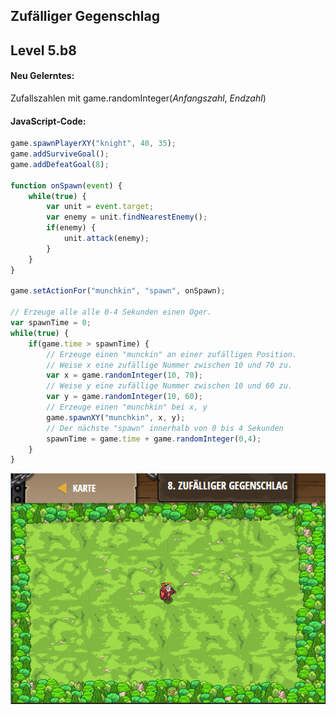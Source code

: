 ## **Zufälliger Gegenschlag**
## Level 5.b8

#### Neu Gelerntes:
Zufallszahlen mit game.randomInteger(*Anfangszahl*, *Endzahl*)

[comment]: <> (Was wurde gelernt und wie funktioniert die Technik?)

#### JavaScript-Code:
```js
game.spawnPlayerXY("knight", 40, 35);
game.addSurviveGoal();
game.addDefeatGoal(8);

function onSpawn(event) {
    while(true) {
        var unit = event.target;
        var enemy = unit.findNearestEnemy();
        if(enemy) {
            unit.attack(enemy);
        }
    }
}

game.setActionFor("munchkin", "spawn", onSpawn);

// Erzeuge alle alle 0-4 Sekunden einen Oger.
var spawnTime = 0;
while(true) {
    if(game.time > spawnTime) {
        // Erzeuge einen "munckin" an einer zufälligen Position.
        // Weise x eine zufällige Nummer zwischen 10 und 70 zu.
        var x = game.randomInteger(10, 70);
        // Weise y eine zufällige Nummer zwischen 10 und 60 zu.
        var y = game.randomInteger(10, 60);
        // Erzeuge einen "munchkin" bei x, y
        game.spawnXY("munchkin", x, y);
        // Der nächste "spawn" innerhalb von 0 bis 4 Sekunden
        spawnTime = game.time + game.randomInteger(0,4);
    }
}
```
![image](lvl5_b8.png)